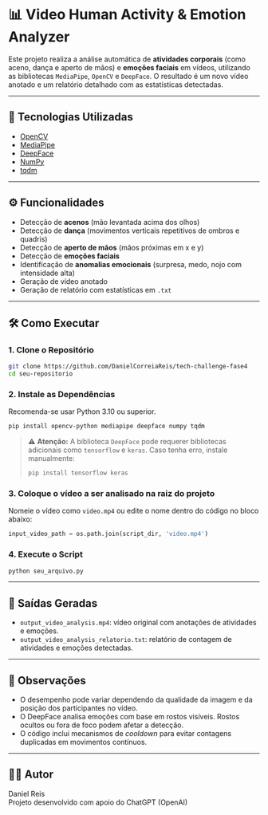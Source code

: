 
# 📊 Video Human Activity & Emotion Analyzer

Este projeto realiza a análise automática de **atividades corporais** (como aceno, dança e aperto de mãos) e **emoções faciais** em vídeos, utilizando as bibliotecas `MediaPipe`, `OpenCV` e `DeepFace`. O resultado é um novo vídeo anotado e um relatório detalhado com as estatísticas detectadas.

---

## 🧠 Tecnologias Utilizadas

- [OpenCV](https://opencv.org/)
- [MediaPipe](https://developers.google.com/mediapipe)
- [DeepFace](https://github.com/serengil/deepface)
- [NumPy](https://numpy.org/)
- [tqdm](https://github.com/tqdm/tqdm)

---

## ⚙️ Funcionalidades

- Detecção de **acenos** (mão levantada acima dos olhos)
- Detecção de **dança** (movimentos verticais repetitivos de ombros e quadris)
- Detecção de **aperto de mãos** (mãos próximas em x e y)
- Detecção de **emoções faciais**
- Identificação de **anomalias emocionais** (surpresa, medo, nojo com intensidade alta)
- Geração de vídeo anotado
- Geração de relatório com estatísticas em `.txt`

---

## 🛠️ Como Executar

### 1. Clone o Repositório

```bash
git clone https://github.com/DanielCorreiaReis/tech-challenge-fase4
cd seu-repositorio
```

### 2. Instale as Dependências

Recomenda-se usar Python 3.10 ou superior.

```bash
pip install opencv-python mediapipe deepface numpy tqdm
```

> ⚠️ **Atenção:** A biblioteca `DeepFace` pode requerer bibliotecas adicionais como `tensorflow` e `keras`. Caso tenha erro, instale manualmente:
> ```bash
> pip install tensorflow keras
> ```

### 3. Coloque o vídeo a ser analisado na raiz do projeto

Nomeie o vídeo como `video.mp4` ou edite o nome dentro do código no bloco abaixo:

```python
input_video_path = os.path.join(script_dir, 'video.mp4')
```

### 4. Execute o Script

```bash
python seu_arquivo.py
```

---

## 📂 Saídas Geradas

- `output_video_analysis.mp4`: vídeo original com anotações de atividades e emoções.
- `output_video_analysis_relatorio.txt`: relatório de contagem de atividades e emoções detectadas.

---

## 📌 Observações

- O desempenho pode variar dependendo da qualidade da imagem e da posição dos participantes no vídeo.
- O DeepFace analisa emoções com base em rostos visíveis. Rostos ocultos ou fora de foco podem afetar a detecção.
- O código inclui mecanismos de *cooldown* para evitar contagens duplicadas em movimentos contínuos.

---

## 🧑‍💻 Autor

Daniel Reis  
Projeto desenvolvido com apoio do ChatGPT (OpenAI)
